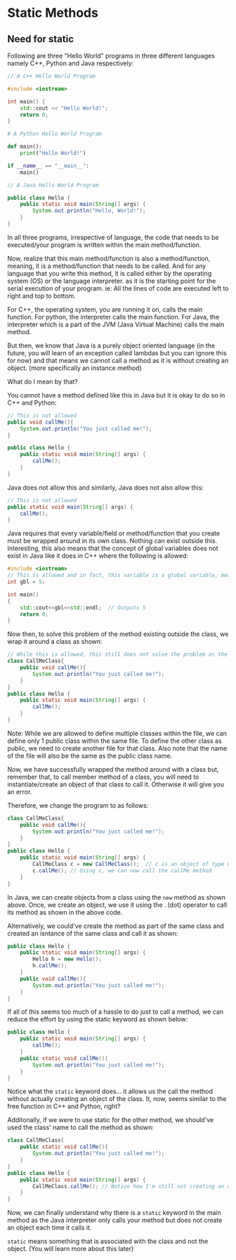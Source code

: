 # Static Methods

## Need for static

Following are three "Hello World" programs in three different languages namely C++, Python and Java respectively:

```c++
// A C++ Hello World Program

#include <iostream>

int main() {
    std::cout << "Hello World!";
    return 0;
}
```

```py
# A Python Hello World Program

def main():
    print("Hello World!")

if __name__ == "__main__":
    main()
```
```java
// A Java Hello World Program

public class Hello {
    public static void main(String[] args) {
        System.out.println("Hello, World!");
    }
}
```
In all three programs, irrespective of language, the code that needs to be executed/your program is written within the main method/function.

Now, realize that this main method/function is also a method/function, meaning, it is a method/function that needs to be called.
And for any language that you write this method, it is called either by the operating system (OS) or the language interpreter.
as it is the starting point for the serial execution of your program.
ie: All the lines of code are executed left to right and top to bottom.

For C++, the operating system, you are running it on, calls the main function.
For python, the interpreter calls the main function.
For Java, the interpreter which is a part of the JVM (Java Virtual Machine) calls the main method.

But then, we know that Java is a purely object oriented language (in the future, you will learn of an exception called lambdas but you can ignore this for now) and that means we cannot call a method as it is without creating an object. (more specifically an instance method)

What do I mean by that?

You cannot have a method defined like this in Java but it is okay to do so in C++ and Python:
```java
// This is not allowed
public void callMe(){
    System.out.println("You just called me!");
}

public class Hello {
    public static void main(String[] args) {
        callMe();
    }
}
```
Java does not allow this and similarly, Java does not also allow this:
```java
// This is not allowed
public static void main(String[] args) {
    callMe();
}
```
Java requires that every variable/field or method/function that you create must be wrapped around in its own class. Nothing can exist outside this.
Interesting, this also means that the concept of global variables does not exist in Java like it does in C++ where the following is allowed:
```c++
#include <iostream>
// This is allowed and in fact, this variable is a global variable, meaning, it can be accessed from anywhere within this program(any function/main function)
int gbl = 5;

int main()
{
    std::cout<<gbl<<std::endl;  // Outputs 5
    return 0;
}
```

Now then, to solve this problem of the method existing outside the class, we wrap it around a class as shown:
```java
// While this is allowed, this still does not solve the problem as the method cannot be called without creating an object
class CallMeClass{
    public void callMe(){
        System.out.println("You just called me!");
    }
}
public class Hello {
    public static void main(String[] args) {
        callMe();
    }
}
```
Note: While we are allowed to define multiple classes within the file, we can define only 1 public class within the same file. To define the other class as public, we need to create another file for that class. Also note that the name of the file will also be the same as the public class name.

Now, we have successfully wrapped the method around with a class but, remember that, to call member method of a class, you will need to instantiate/create an object of that class to call it. Otherwise it will give you an error.

Therefore, we change the program to as follows:
```java
class CallMeClass{
    public void callMe(){
        System.out.println("You just called me!");
    }
}
public class Hello {
    public static void main(String[] args) {
        CallMeClass c = new CallMeClass();  // c is an object of type CallMeClass
        c.callMe(); // Using c, we can now call the callMe method
    }
}
```
In Java, we can create objects from a class using the `new` method as shown above. Once, we create an object, we use it using the `.`(dot) operator to call its method as shown in the above code.

Alternatively, we could've create the method as part of the same class and created an isntance of the same class and call it as shown:
```java
public class Hello {
    public static void main(String[] args) {
        Hello h = new Hello();
        h.callMe();
    }
    public void callMe(){
        System.out.println("You just called me!");
    }
}
```

If all of this seems too much of a hassle to do just to call a method, we can reduce the effort by using the static keyword as shown below:
```java
public class Hello {
    public static void main(String[] args) {
        callMe();
    }
    public static void callMe(){
        System.out.println("You just called me!");
    }
}
```
Notice what the `static` keyword does... it allows us the call the method without actually creating an object of the class. It, now, seems similar to the free function in C++ and Python, right?

Additonally, if we were to use static for the other method, we should've used the class' name to call the method as shown:
```java
class CallMeClass{
    public static void callMe(){
        System.out.println("You just called me!");
    }
}
public class Hello {
    public static void main(String[] args) {
        CallMeClass.callMe(); // Notice how I'm still not creating an object but only calling the method albeit using the class name now
    }
}
```

Now, we can finally understand why there is a `static` keyword in the main method as the Java interpreter only calls your method but does not create an object each time it calls it.

`static` means something that is associated with the class and not the object. (You will learn more about this later)
